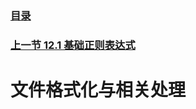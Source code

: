 ### [目录](https://github.com/Letitmiss/Linux-learning/blob/master/README.md)
### [上一节 12.1 基础正则表达式 ](https://github.com/Letitmiss/Linux-learning/blob/master/blog/12.1regular.md)
# 文件格式化与相关处理

